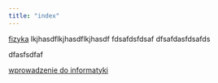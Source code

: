```yaml
---
title: "index"
---
```

[fizyka](notes/studia/fizyka/fizyka.md)
lkjhasdflkjhasdflkjhasdf
fdsafdsfdsaf
dfsafdasfdsafds


dfasfsdfaf

[wprowadzenie do informatyki](notes/studia/Wdi/wprowadzenie%20do%20informatyki.md)
